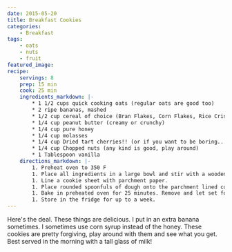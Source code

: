 ```yaml
---
date: 2015-05-20
title: Breakfast Cookies
categories:
    - Breakfast
tags:
    - oats
    - nuts
    - fruit
featured_image: 
recipe:
    servings: 8
    prep: 15 min
    cook: 25 min
    ingredients_markdown: |-
        * 1 1/2 cups quick cooking oats (regular oats are good too)
        * 2 ripe bananas, mashed
        * 1/2 cup cereal of choice (Bran Flakes, Corn Flakes, Rice Crispies, etc) crunch it up a little
        * 1/4 cup peanut butter (creamy or crunchy)
        * 1/4 cup pure honey
        * 1/4 cup molasses
        * 1/4 cup Dried tart cherries!! (or if you want to be boring....Raisins, Craisins, whatever.)
        * 1/4 cup Chopped nuts (any kind is good, play around)
        * 1 Tablespoon vanilla
    directions_markdown: |-
        1. Preheat oven to 350 F
        1. Place all ingredients in a large bowl and stir with a wooden spoon until well incorporated.
        1. Line a cookie sheet with parchment paper.
        1. Place rounded spoonfuls of dough onto the parchment lined cookie sheet. Flatten with a spoon.
        1. Bake in preheated oven for 25 minutes. Remove and let set for 3 minutes on the baking sheet before removing to a cooling rack.
        1. Store in the fridge for up to a week.
---
```

Here's the deal. These things are delicious. I put in an extra banana sometimes. I sometimes use corn syrup instead of 
the honey. These cookies are pretty forgiving, play around with them and see what you get. Best served in the morning 
with a tall glass of milk!
